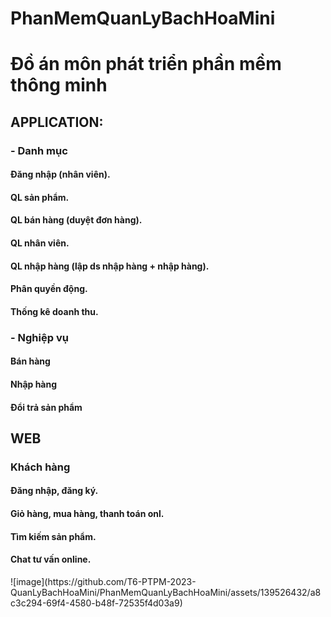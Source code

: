 # PhanMemQuanLyBachHoaMini
<h1>Đồ án môn phát triển phần mềm thông minh</h1>
<h2>APPLICATION:</h2>
<h3>-	Danh mục</h3>
<h4>Đăng nhập (nhân viên).</h4>
<h4>QL sản phẩm.</h4>
<h4>QL bán hàng (duyệt đơn hàng).</h4>
<h4>QL nhân viên.</h4>
<h4>QL nhập hàng (lập ds nhập hàng + nhập hàng).</h4>
<h4>Phân quyền động.</h4>
<h4>Thống kê doanh thu.</h4>
<h3>-	Nghiệp vụ</h3>
<h4>Bán hàng</h4>
<h4>Nhập hàng</h4>
<h4>Đổi trả sản phẩm</h4>
<h2>WEB</h2>
<h3>Khách hàng</h3>
<h4>Đăng nhập, đăng ký.</h4>
<h4>Giỏ hàng, mua hàng, thanh toán onl.</h4>
<h4>Tìm kiếm sản phẩm.</h4>
<h4>Chat tư vấn online.</h4>
![image](https://github.com/T6-PTPM-2023-QuanLyBachHoaMini/PhanMemQuanLyBachHoaMini/assets/139526432/a8c3c294-69f4-4580-b48f-72535f4d03a9)


